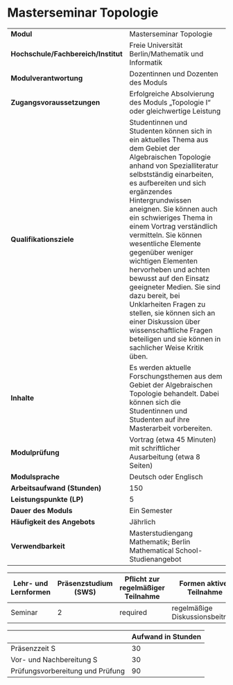 # Masterseminar Topologie
|                                    |   |
|------------------------------------|---|
|**Modul**                           | Masterseminar Topologie |
|**Hochschule/Fachbereich/Institut** | Freie Universität Berlin/Mathematik und Informatik |
|**Modulverantwortung**              | Dozentinnen und Dozenten des Moduls |
|**Zugangsvoraussetzungen**          | Erfolgreiche Absolvierung des Moduls „Topologie I“ oder gleichwertige Leistung |
|**Qualifikationsziele**             | Studentinnen und Studenten können sich in ein aktuelles Thema aus dem Gebiet der Algebraischen Topologie anhand von Spezialliteratur selbstständig einarbeiten, es aufbereiten und sich ergänzendes Hintergrundwissen aneignen. Sie können auch ein schwieriges Thema in einem Vortrag verständlich vermitteln. Sie können wesentliche Elemente gegenüber weniger wichtigen Elementen hervorheben und achten bewusst auf den Einsatz geeigneter Medien. Sie sind dazu bereit, bei Unklarheiten Fragen zu stellen, sie können sich an einer Diskussion über wissenschaftliche Fragen beteiligen und sie können in sachlicher Weise Kritik üben. |
|**Inhalte**                         | Es werden aktuelle Forschungsthemen aus dem Gebiet der Algebraischen Topologie behandelt. Dabei können sich die Studentinnen und Studenten auf ihre Masterarbeit vorbereiten. |
|**Modulprüfung**                    | Vortrag (etwa 45 Minuten) mit schriftlicher Ausarbeitung (etwa 8 Seiten) |
|**Modulsprache**                    | Deutsch oder Englisch |
|**Arbeitsaufwand (Stunden)**        | 150 |
|**Leistungspunkte (LP)**            | 5 |
|**Dauer des Moduls**                | Ein Semester |
|**Häufigkeit des Angebots**         | Jährlich |
|**Verwendbarkeit**                  | Masterstudiengang Mathematik; Berlin Mathematical School-Studienangebot |

| Lehr- und Lernformen | Präsenzstudium <br> (SWS) | Pflicht zur regelmäßiger Teilnahme | Formen aktiver Teilnahme |
| ---------------------|---------------------------|------------------------------------|------------------------- |
| Seminar              | 2                         | required                           | regelmäßige Diskussionsbeiträge |

|   | Aufwand in Stunden |
| - |--------------------|
| Präsenzzeit S                            | 30    |
| Vor- und Nachbereitung S                 | 30    |
| Prüfungsvorbereitung und Prüfung         | 90    |
